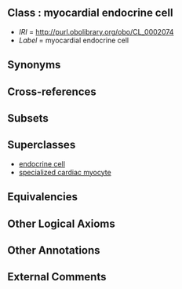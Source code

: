 
## Class : myocardial endocrine cell

 * *IRI* = http://purl.obolibrary.org/obo/CL_0002074
 * *Label* = myocardial endocrine cell

## Synonyms


## Cross-references


## Subsets


## Superclasses

 * [endocrine cell](../../CL/63/CL_0000163.md)
 * [specialized cardiac myocyte](../../CL/86/CL_0002086.md)

## Equivalencies


## Other Logical Axioms


## Other Annotations


## External Comments

